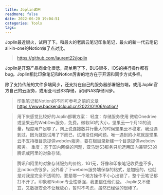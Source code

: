 ```yaml
---
title: Joplin试用
readmore: false
date: 2022-06-20 19:04:51
categories: Tools
tags:
---
```


Joplin最近很火，试用了下。和最火的老牌云笔记印象笔记，最火的新一代云笔记all-in-one的Notion做了点对比。

> https://github.com/laurent22/joplin

Joplin是开源产品商业化很低，简单用了下，BUG很多，IOS的换行操作都有bug。Joplin相比印象笔记和Notion厉害的地方在于开源和同步方式多样。

除了支持传统的文件多端同步，还支持在自己的服务器部署服务端，或用Joplin官方自己的云服务，或用亚马逊S3存储，家用NAS存储同步。

> 印象笔记和Notion的不同可参考之前的文章 <a href="https://www.backendcloud.cn/2022/01/06/notion/" target="_blank">https://www.backendcloud.cn/2022/01/06/notion/</a>

> 用下来感觉比较好的Joplin部署方案：
> 轻度：存储服务使用 微软Onedrive或坚果云的WebDev服务，免费。微软5G的大小，坚果云一个月1G的流量，轻度用户足够了。网上说连接数并行量大的时候坚果云不稳定，我没遇到过，因为就是试用了下而已，试用没任何问题。唯一遇到的小坑就是坚果云不支持根目录提供webdev服务，要在根目录新建一个目录提供webdev服务。
> 重度：基于国内网络的问题，亚马逊S3服务只能选用国内兼容S3的腾讯或阿里的对象存储。

> 腾讯和阿里的对象存储服务的价格，1G1元，好像和印象笔记收费差不多，比notion贵很多。另外看了下webdev服务端保存的格式，是加密的，也就是对我是完全不透明的，要是哪一个地方操作不小心出错了，整个云笔记都打不开了。印象和Notion专业性够强，我更信任他们些。 Joplin又不便宜，又数据安全不让我放心，暂时不考虑，虽然已经做的很棒了。


